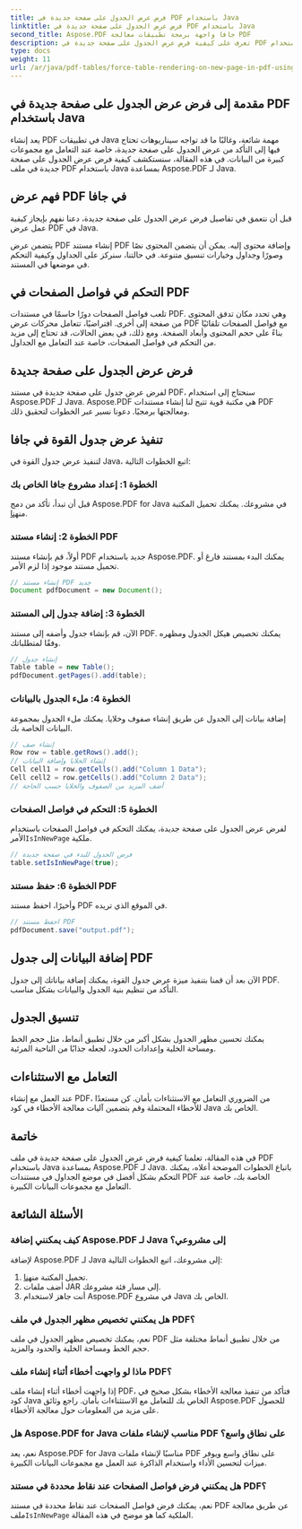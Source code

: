```yaml
---
title: فرض عرض الجدول على صفحة جديدة في PDF باستخدام Java
linktitle: فرض عرض الجدول على صفحة جديدة في PDF باستخدام Java
second_title: Aspose.PDF جافا واجهة برمجة تطبيقات معالجة PDF
description: تعرف على كيفية فرض عرض الجدول على صفحة جديدة في PDF باستخدام Java مع Aspose.PDF. يتضمن هذا الدليل خطوة بخطوة التعليمات البرمجية المصدر ونصائح الخبراء لتنسيق مستند PDF بدقة.
type: docs
weight: 11
url: /ar/java/pdf-tables/force-table-rendering-on-new-page-in-pdf-using-java/
---
```


## مقدمة إلى فرض عرض الجدول على صفحة جديدة في PDF باستخدام Java

يعد إنشاء PDF في تطبيقات Java مهمة شائعة، وغالبًا ما قد تواجه سيناريوهات تحتاج فيها إلى التأكد من عرض الجدول على صفحة جديدة، خاصة عند التعامل مع مجموعات كبيرة من البيانات. في هذه المقالة، سنستكشف كيفية فرض عرض الجدول على صفحة جديدة في ملف PDF باستخدام Java بمساعدة Aspose.PDF لـ Java.

## فهم عرض PDF في جافا

قبل أن نتعمق في تفاصيل فرض عرض الجدول على صفحة جديدة، دعنا نفهم بإيجاز كيفية عمل عرض PDF في Java.

يتضمن عرض PDF إنشاء مستند PDF وإضافة محتوى إليه. يمكن أن يتضمن المحتوى نصًا وصورًا وجداول وخيارات تنسيق متنوعة. في حالتنا، سنركز على الجداول وكيفية التحكم في موضعها في المستند.

## التحكم في فواصل الصفحات في PDF

تلعب فواصل الصفحات دورًا حاسمًا في مستندات PDF. وهي تحدد مكان تدفق المحتوى من صفحة إلى أخرى. افتراضيًا، تتعامل محركات عرض PDF مع فواصل الصفحات تلقائيًا بناءً على حجم المحتوى وأبعاد الصفحة. ومع ذلك، في بعض الحالات، قد تحتاج إلى مزيد من التحكم في فواصل الصفحات، خاصة عند التعامل مع الجداول.

## فرض عرض الجدول على صفحة جديدة

لفرض عرض جدول على صفحة جديدة في مستند PDF، سنحتاج إلى استخدام Aspose.PDF لـ Java. Aspose.PDF هي مكتبة قوية تتيح لنا إنشاء مستندات PDF ومعالجتها برمجيًا. دعونا نسير عبر الخطوات لتحقيق ذلك.

## تنفيذ عرض جدول القوة في جافا

لتنفيذ عرض جدول القوة في Java، اتبع الخطوات التالية:

### الخطوة 1: إعداد مشروع جافا الخاص بك

 قبل أن تبدأ، تأكد من دمج Aspose.PDF for Java في مشروعك. يمكنك تحميل المكتبة من[هنا](https://releases.aspose.com/pdf/java/).

### الخطوة 2: إنشاء مستند PDF

أولاً، قم بإنشاء مستند PDF جديد باستخدام Aspose.PDF. يمكنك البدء بمستند فارغ أو تحميل مستند موجود إذا لزم الأمر.

```java
// إنشاء مستند PDF جديد
Document pdfDocument = new Document();
```

### الخطوة 3: إضافة جدول إلى المستند

الآن، قم بإنشاء جدول وأضفه إلى مستند PDF. يمكنك تخصيص هيكل الجدول ومظهره وفقًا لمتطلباتك.

```java
// إنشاء جدول
Table table = new Table();
pdfDocument.getPages().add(table);
```

### الخطوة 4: ملء الجدول بالبيانات

إضافة بيانات إلى الجدول عن طريق إنشاء صفوف وخلايا. يمكنك ملء الجدول بمجموعة البيانات الخاصة بك.

```java
// إنشاء صف
Row row = table.getRows().add();
// إنشاء الخلايا وإضافة البيانات
Cell cell1 = row.getCells().add("Column 1 Data");
Cell cell2 = row.getCells().add("Column 2 Data");
// أضف المزيد من الصفوف والخلايا حسب الحاجة
```

### الخطوة 5: التحكم في فواصل الصفحات

 لفرض عرض الجدول على صفحة جديدة، يمكنك التحكم في فواصل الصفحات باستخدام الأمر`IsInNewPage` ملكية.

```java
// فرض الجدول للبدء في صفحة جديدة
table.setIsInNewPage(true);
```

### الخطوة 6: حفظ مستند PDF

وأخيرًا، احفظ مستند PDF في الموقع الذي تريده.

```java
// احفظ مستند PDF
pdfDocument.save("output.pdf");
```

## إضافة البيانات إلى جدول PDF

الآن بعد أن قمنا بتنفيذ ميزة عرض جدول القوة، يمكنك إضافة بياناتك إلى جدول PDF. التأكد من تنظيم بنية الجدول والبيانات بشكل مناسب.

## تنسيق الجدول

يمكنك تحسين مظهر الجدول بشكل أكبر من خلال تطبيق أنماط، مثل حجم الخط ومساحة الخلية وإعدادات الحدود، لجعله جذابًا من الناحية المرئية.

## التعامل مع الاستثناءات

عند العمل مع إنشاء PDF، من الضروري التعامل مع الاستثناءات بأمان. كن مستعدًا للأخطاء المحتملة وقم بتضمين آليات معالجة الأخطاء في كود Java الخاص بك.

## خاتمة

في هذه المقالة، تعلمنا كيفية فرض عرض الجدول على صفحة جديدة في ملف PDF باستخدام Java بمساعدة Aspose.PDF لـ Java. باتباع الخطوات الموضحة أعلاه، يمكنك التحكم بشكل أفضل في موضع الجداول في مستندات PDF الخاصة بك، خاصة عند التعامل مع مجموعات البيانات الكبيرة.

## الأسئلة الشائعة

### كيف يمكنني إضافة Aspose.PDF لـ Java إلى مشروعي؟

لإضافة Aspose.PDF لـ Java إلى مشروعك، اتبع الخطوات التالية:
1.  تحميل المكتبة من[هنا](https://releases.aspose.com/pdf/java/).
2. أضف ملفات JAR إلى مسار فئة مشروعك.
3. أنت جاهز لاستخدام Aspose.PDF في مشروع Java الخاص بك.

### هل يمكنني تخصيص مظهر الجدول في ملف PDF؟

نعم، يمكنك تخصيص مظهر الجدول في ملف PDF من خلال تطبيق أنماط مختلفة مثل حجم الخط ومساحة الخلية والحدود والمزيد.

### ماذا لو واجهت أخطاء أثناء إنشاء ملف PDF؟

إذا واجهت أخطاء أثناء إنشاء ملف PDF، فتأكد من تنفيذ معالجة الأخطاء بشكل صحيح في كود Java الخاص بك للتعامل مع الاستثناءات بأمان. راجع وثائق Aspose.PDF للحصول على مزيد من المعلومات حول معالجة الأخطاء.

### هل Aspose.PDF for Java مناسب لإنشاء ملفات PDF على نطاق واسع؟

نعم، يعد Aspose.PDF for Java مناسبًا لإنشاء ملفات PDF على نطاق واسع ويوفر ميزات لتحسين الأداء واستخدام الذاكرة عند العمل مع مجموعات البيانات الكبيرة.

### هل يمكنني فرض فواصل الصفحات عند نقاط محددة في مستند PDF؟

 نعم، يمكنك فرض فواصل الصفحات عند نقاط محددة في مستند PDF عن طريق معالجة ملف`IsInNewPage` الملكية كما هو موضح في هذه المقالة.